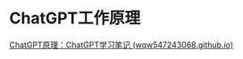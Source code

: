 # ChatGPT工作原理

[ChatGPT原理：ChatGPT学习笔记 (wqw547243068.github.io)](https://wqw547243068.github.io/chatgpt)
